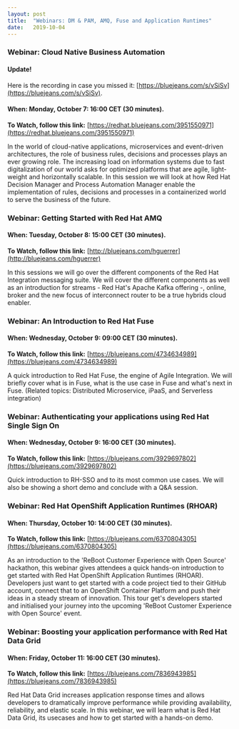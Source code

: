 ```yaml
---
layout: post
title:  "Webinars: DM & PAM, AMQ, Fuse and Application Runtimes"
date:   2019-10-04
---
```


### Webinar: Cloud Native Business Automation

#### Update!
Here is the recording in case you missed it: [https://bluejeans.com/s/vSiSv](https://bluejeans.com/s/vSiSv).

#### When: Monday, October 7: 16:00 CET (30 minutes).
**To Watch, follow this link:** [https://redhat.bluejeans.com/3951550971](https://redhat.bluejeans.com/3951550971)

In the world of cloud-native applications, microservices and event-driven architectures, the role of business rules, decisions and processes plays an ever growing role. The increasing load on information systems due to fast digitalization of our world asks for optimized platforms that are agile, light-weight and horizontally scalable. In this session we will look at how Red Hat Decision Manager and Process Automation Manager enable the implementation of rules, decisions and processes in a containerized world to serve the business of the future.

### Webinar: Getting Started with Red Hat AMQ

#### When: Tuesday, October 8: 15:00 CET (30 minutes).

**To Watch, follow this link:** [http://bluejeans.com/hguerrer](http://bluejeans.com/hguerrer)

In this sessions we will go over the different components of the Red Hat Integration messaging suite. We will cover the different components as well as an introduction for streams - Red Hat's Apache Kafka offering -, online, broker and the new focus of interconnect router to be a true hybrids cloud enabler.

### Webinar: An Introduction to Red Hat Fuse

#### When: Wednesday, October 9: 09:00 CET (30 minutes).

**To Watch, follow this link:** [https://bluejeans.com/4734634989](https://bluejeans.com/4734634989)

A quick introduction to Red Hat Fuse, the engine of Agile Integration. We will briefly cover what is in Fuse, what is the use case in Fuse and what's next in Fuse. (Related topics: Distributed Microservice, iPaaS, and Serverless integration)

### Webinar: Authenticating your applications using Red Hat Single Sign On

#### When: Wednesday, October 9: 16:00 CET (30 minutes).

**To Watch, follow this link:** [https://bluejeans.com/3929697802](https://bluejeans.com/3929697802)

Quick introduction to RH-SSO and to its most common use cases. We will also be showing a short demo and conclude with a Q&A session.

### Webinar: Red Hat OpenShift Application Runtimes (RHOAR)

#### When: Thursday, October 10: 14:00 CET (30 minutes).

**To Watch, follow this link:** [https://bluejeans.com/6370804305](https://bluejeans.com/6370804305)

As an introduction to the 'ReBoot Customer Experience with Open Source' hackathon, this webinar gives attendees a quick hands-on introduction to get started with Red Hat OpenShift Application Runtimes (RHOAR). Developers just want to get started with a code project tied to their GitHub account, connect that to an OpenShift Container Platform and push their ideas in a steady stream of innovation. This tour get's developers started and initialised your journey into the upcoming 'ReBoot Customer Experience with Open Source' event.

### Webinar: Boosting your application performance with Red Hat Data Grid

#### When: Friday, October 11: 16:00 CET (30 minutes).

**To Watch, follow this link:** [https://bluejeans.com/7836943985](https://bluejeans.com/7836943985)

Red Hat Data Grid increases application response times and allows developers to dramatically improve performance while providing availability, reliability, and elastic scale. In this webinar, we will learn what is Red Hat Data Grid, its usecases and how to get started with a hands-on demo.
